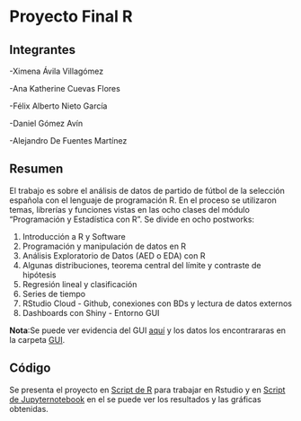 # Proyecto Final R

## Integrantes

-Ximena Ávila Villagómez

-Ana Katherine Cuevas Flores

-Félix Alberto Nieto García

-Daniel Gómez Avín

-Alejandro De Fuentes Martínez

## Resumen 

El trabajo es sobre el análisis de datos de partido de fútbol de la selección española con el lenguaje de programación R.  En el proceso se utilizaron temas, librerías y funciones vistas en las ocho clases del módulo “Programación y Estadística con R”. Se divide en ocho postworks:

1. Introducción a R y Software 
2. Programación y manipulación de datos en R 
3. Análisis Exploratorio de Datos (AED o EDA) con R
4. Algunas distribuciones, teorema central del límite y contraste de hipótesis
5. Regresión lineal y clasificación
6. Series de tiempo
7. RStudio Cloud - Github, conexiones con BDs y lectura de datos externos
8. Dashboards con Shiny - Entorno GUI

**Nota**:Se puede ver evidencia del GUI [aquí](https://github.com/Felix-07/Proyecto-Final-R/tree/main/Evidencia%20GUI) y los datos los encontrararas en la carpeta [GUI](https://github.com/Felix-07/Proyecto-Final-R/tree/main/GUI).

## Código
Se presenta el proyecto en [Script de R]( https://github.com/Felix-07/Proyecto-Final-R/blob/main/PostWork.R) para trabajar en Rstudio y en [Script de Jupyternotebook](https://github.com/Felix-07/Proyecto-Final-R/blob/main/PostWork.ipynb) en el se puede ver los resultados y las gráficas obtenidas.

